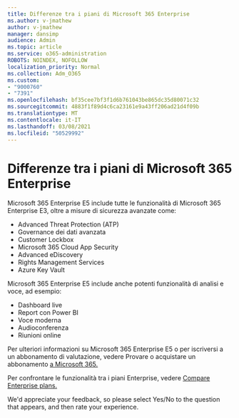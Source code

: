```yaml
---
title: Differenze tra i piani di Microsoft 365 Enterprise
ms.author: v-jmathew
author: v-jmathew
manager: dansimp
audience: Admin
ms.topic: article
ms.service: o365-administration
ROBOTS: NOINDEX, NOFOLLOW
localization_priority: Normal
ms.collection: Adm_O365
ms.custom:
- "9000760"
- "7391"
ms.openlocfilehash: bf35cee7bf3f1d6b761043be865dc35d80071c32
ms.sourcegitcommit: 4883f1f89d4c6ca23161e9a43ff206ad21d4f09b
ms.translationtype: MT
ms.contentlocale: it-IT
ms.lasthandoff: 03/08/2021
ms.locfileid: "50529992"
---
```

# <a name="microsoft-365-enterprise-plan-differences"></a>Differenze tra i piani di Microsoft 365 Enterprise

Microsoft 365 Enterprise E5 include tutte le funzionalità di Microsoft 365 Enterprise E3, oltre a misure di sicurezza avanzate come:

- Advanced Threat Protection (ATP)
- Governance dei dati avanzata
- Customer Lockbox
- Microsoft 365 Cloud App Security
- Advanced eDiscovery
- Rights Management Services
- Azure Key Vault

Microsoft 365 Enterprise E5 include anche potenti funzionalità di analisi e voce, ad esempio:

- Dashboard live
- Report con Power BI
- Voce moderna
- Audioconferenza
- Riunioni online

Per ulteriori informazioni su Microsoft 365 Enterprise E5 o per iscriversi a un abbonamento di valutazione, vedere Provare o acquistare un abbonamento [a Microsoft 365.](https://go.microsoft.com/fwlink/?linkid=2099673)

Per confrontare le funzionalità tra i piani Enterprise, vedere [Compare Enterprise plans.](https://go.microsoft.com/fwlink/?linkid=2097200)

We'd appreciate your feedback, so please select Yes/No to the question that appears, and then rate your experience.
